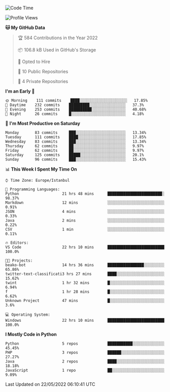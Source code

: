 <!--START_SECTION:waka-->
![Code Time](http://img.shields.io/badge/Code%20Time-223%20hrs%2052%20mins-blue)

![Profile Views](http://img.shields.io/badge/Profile%20Views-4-blue)

**🐱 My GitHub Data** 

> 🏆 584 Contributions in the Year 2022
 > 
> 📦 106.8 kB Used in GitHub's Storage 
 > 
> 💼 Opted to Hire
 > 
> 📜 10 Public Repositories 
 > 
> 🔑 4 Private Repositories  
 > 
**I'm an Early 🐤** 

```text
🌞 Morning    111 commits    ████░░░░░░░░░░░░░░░░░░░░░   17.85% 
🌆 Daytime    232 commits    █████████░░░░░░░░░░░░░░░░   37.3% 
🌃 Evening    253 commits    ██████████░░░░░░░░░░░░░░░   40.68% 
🌙 Night      26 commits     █░░░░░░░░░░░░░░░░░░░░░░░░   4.18%

```
📅 **I'm Most Productive on Saturday** 

```text
Monday       83 commits     ███░░░░░░░░░░░░░░░░░░░░░░   13.34% 
Tuesday      111 commits    ████░░░░░░░░░░░░░░░░░░░░░   17.85% 
Wednesday    83 commits     ███░░░░░░░░░░░░░░░░░░░░░░   13.34% 
Thursday     62 commits     ██░░░░░░░░░░░░░░░░░░░░░░░   9.97% 
Friday       62 commits     ██░░░░░░░░░░░░░░░░░░░░░░░   9.97% 
Saturday     125 commits    █████░░░░░░░░░░░░░░░░░░░░   20.1% 
Sunday       96 commits     ███░░░░░░░░░░░░░░░░░░░░░░   15.43%

```


📊 **This Week I Spent My Time On** 

```text
⌚︎ Time Zone: Europe/Istanbul

💬 Programming Languages: 
Python                   21 hrs 48 mins      ████████████████████████░   98.37% 
Markdown                 12 mins             ░░░░░░░░░░░░░░░░░░░░░░░░░   0.91% 
JSON                     4 mins              ░░░░░░░░░░░░░░░░░░░░░░░░░   0.33% 
Java                     2 mins              ░░░░░░░░░░░░░░░░░░░░░░░░░   0.22% 
CSV                      1 min               ░░░░░░░░░░░░░░░░░░░░░░░░░   0.11%

🔥 Editors: 
VS Code                  22 hrs 10 mins      █████████████████████████   100.0%

🐱‍💻 Projects: 
beako-bot                14 hrs 36 mins      ████████████████░░░░░░░░░   65.86% 
twitter-text-classificati3 hrs 27 mins       ████░░░░░░░░░░░░░░░░░░░░░   15.62% 
twint                    1 hr 32 mins        █░░░░░░░░░░░░░░░░░░░░░░░░   6.94% 
f                        1 hr 28 mins        █░░░░░░░░░░░░░░░░░░░░░░░░   6.62% 
Unknown Project          47 mins             █░░░░░░░░░░░░░░░░░░░░░░░░   3.6%

💻 Operating System: 
Windows                  22 hrs 10 mins      █████████████████████████   100.0%

```

**I Mostly Code in Python** 

```text
Python                   5 repos             ███████████░░░░░░░░░░░░░░   45.45% 
PHP                      3 repos             ██████░░░░░░░░░░░░░░░░░░░   27.27% 
Java                     2 repos             ████░░░░░░░░░░░░░░░░░░░░░   18.18% 
JavaScript               1 repo              ██░░░░░░░░░░░░░░░░░░░░░░░   9.09%

```



 Last Updated on 22/05/2022 06:10:41 UTC
<!--END_SECTION:waka-->

<!--
**3nws/3nws** is a ✨ _special_ ✨ repository because its `README.md` (this file) appears on your GitHub profile.

Here are some ideas to get you started:

- 🔭 I’m currently working on ...
- 🌱 I’m currently learning ...
- 👯 I’m looking to collaborate on ...
- 🤔 I’m looking for help with ...
- 💬 Ask me about ...
- 📫 How to reach me: ...
- 😄 Pronouns: ...
- ⚡ Fun fact: ...
-->
